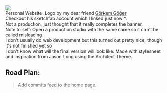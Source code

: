<img src = https://c6.staticflickr.com/1/564/30964115533_29e44bc8be_b.jpg>
<br>Personal Website. Logo by my dear friend <a href="https://sketchfab.com/DaLungSwood">Görkem Göğer</a>
<br> Checkout his sketchfab account which I linked just now ^.
<br> Not a production, just thought that it really completes the banner.
<br> Note to self: Open a production studio with the same name so it can't be called misleading.
<br> I don't usually do web development but this turned out pretty nice, though it's not finished yet so
<br> I don't know what will the final version will look like.
Made with stylesheet and inspiration from Jason Long using the Architect Theme.

## Road Plan:
> Add commits feed to the home page.
